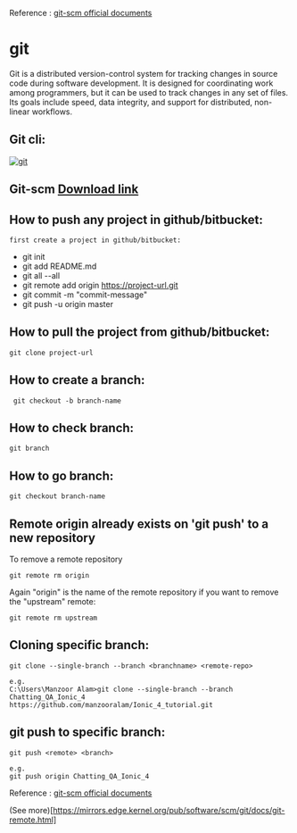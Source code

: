 Reference : [git-scm official documents](https://git-scm.com/book/en/v2)

# git
Git is a distributed version-control system for tracking changes in source code during software development. It is designed for coordinating work among programmers, but it can be used to track changes in any set of files. Its goals include speed, data integrity, and support for distributed, non-linear workflows.

## Git cli:

<a href="https://ibb.co/XZjyJNg"><img src="https://i.ibb.co/xSXm5P0/git.png" alt="git" border="0"></a>

## Git-scm [Download link](https://git-scm.com/)

## How to push any project in github/bitbucket:
    first create a project in github/bitbucket:
   
* git init
* git add README.md
* git all --all
* git remote add origin https://project-url.git
* git commit -m "commit-message"
* git push -u origin master

## How to pull the project from github/bitbucket:
 ` git clone project-url `
 
## How to create a branch:
` git checkout -b branch-name`

## How to check branch:
` git branch `

## How to go branch:

` git checkout branch-name `

## Remote origin already exists on 'git push' to a new repository
To remove a remote repository

` git remote rm origin `

Again "origin" is the name of the remote repository if you want to remove the "upstream" remote:

` git remote rm upstream `


## Cloning specific branch:

` git clone --single-branch --branch <branchname> <remote-repo> `

```
e.g.
C:\Users\Manzoor Alam>git clone --single-branch --branch Chatting_QA_Ionic_4 https://github.com/manzooralam/Ionic_4_tutorial.git
```
## git push to specific branch:

` git push <remote> <branch> `

```
e.g.
git push origin Chatting_QA_Ionic_4
```



Reference : [git-scm official documents](https://git-scm.com/book/en/v2)

(See more)[https://mirrors.edge.kernel.org/pub/software/scm/git/docs/git-remote.html]
